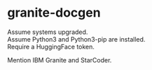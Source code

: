 # granite-docgen

Assume systems upgraded.  
Assume Python3 and Python3-pip are installed.  
Require a HuggingFace token.  

Mention IBM Granite and StarCoder.
